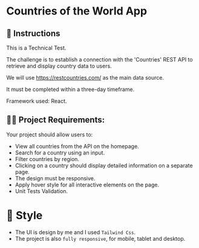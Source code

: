 # Countries of the World App

## 📄 Instructions
This is a Technical Test. 

The challenge is to establish a connection with the 'Countries' REST API to retrieve and display country data to users.

We will use https://restcountries.com/ as the main data source.

It must be completed within a three-day timeframe.

Framework used: React.

## 👩‍🔧 Project Requirements:
 
Your project should allow users to:

- View all countries from the API on the homepage.
- Search for a country using an input.
- Filter countries by region.
- Clicking on a country should display detailed information on a separate page.
- The design must be responsive.
- Apply hover style for all interactive elements on the page.
- Unit Tests Validation.

#  🎨 Style

- The UI is design by me and I used `Tailwind Css`. 
- The project is also `fully responsive`, for mobile, tablet and desktop.
